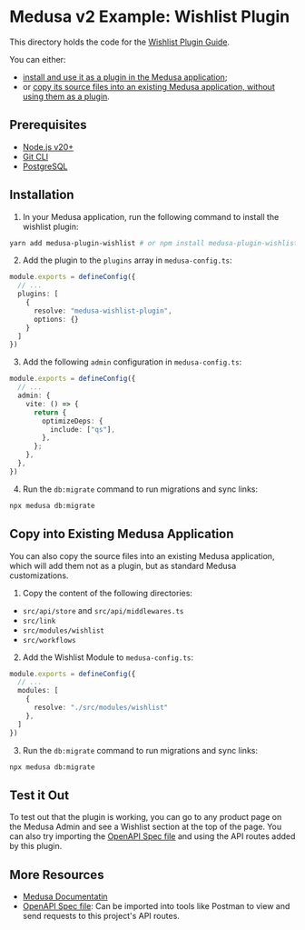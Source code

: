 # Medusa v2 Example: Wishlist Plugin

This directory holds the code for the [Wishlist Plugin Guide](https://docs.medusajs.com/resources/plugins/guides/wishlist).

You can either:

- [install and use it as a plugin in the Medusa application](#installation);
- or [copy its source files into an existing Medusa application, without using them as a plugin](#copy-into-existing-medusa-application).

## Prerequisites

- [Node.js v20+](https://nodejs.org/en/download)
- [Git CLI](https://git-scm.com/downloads)
- [PostgreSQL](https://www.postgresql.org/download/)

## Installation

1. In your Medusa application, run the following command to install the wishlist plugin:

```bash
yarn add medusa-plugin-wishlist # or npm install medusa-plugin-wishlist
```

2. Add the plugin to the `plugins` array in `medusa-config.ts`:

```ts
module.exports = defineConfig({
  // ...
  plugins: [
    {
      resolve: "medusa-wishlist-plugin",
      options: {}
    }
  ]
})
```

3. Add the following `admin` configuration in `medusa-config.ts`:

```ts
module.exports = defineConfig({
  // ...
  admin: {
    vite: () => {
      return {
        optimizeDeps: {
          include: ["qs"],
        },
      };
    },
  },
})

```

4. Run the `db:migrate` command to run migrations and sync links:

```bash
npx medusa db:migrate
```

## Copy into Existing Medusa Application

You can also copy the source files into an existing Medusa application, which will add them not as a plugin, but as standard Medusa customizations.

1. Copy the content of the following directories:

- `src/api/store` and `src/api/middlewares.ts`
- `src/link`
- `src/modules/wishlist`
- `src/workflows`

2. Add the Wishlist Module to `medusa-config.ts`:

```ts
module.exports = defineConfig({
  // ...
  modules: [
    {
      resolve: "./src/modules/wishlist"
    },
  ]
})
```

3. Run the `db:migrate` command to run migrations and sync links:

```bash
npx medusa db:migrate
```

## Test it Out

To test out that the plugin is working, you can go to any product page on the Medusa Admin and see a Wishlist section at the top of the page. You can also try importing the [OpenAPI Spec file](https://res.cloudinary.com/dza7lstvk/raw/upload/v1737459635/OpenApi/Wishlist_Postman_gjk7mn.yml) and using the API routes added by this plugin.

## More Resources

- [Medusa Documentatin](https://docs.medusajs.com)
- [OpenAPI Spec file](https://res.cloudinary.com/dza7lstvk/raw/upload/v1737459635/OpenApi/Wishlist_Postman_gjk7mn.yml): Can be imported into tools like Postman to view and send requests to this project's API routes.
